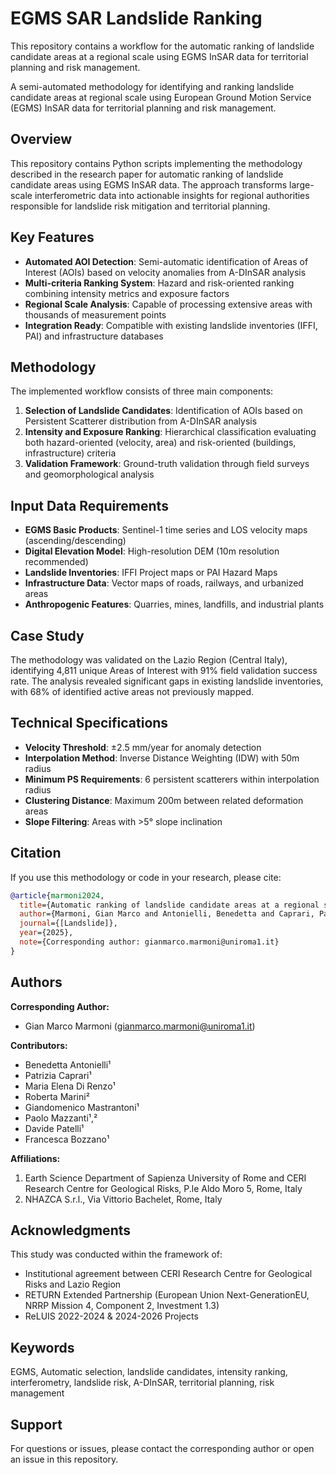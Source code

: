 # EGMS SAR Landslide Ranking
This repository contains a workflow for the automatic ranking of landslide candidate areas at a regional scale using EGMS InSAR data for territorial planning and risk management.

A semi-automated methodology for identifying and ranking landslide candidate areas at regional scale using European Ground Motion Service (EGMS) InSAR data for territorial planning and risk management.

## Overview

This repository contains Python scripts implementing the methodology described in the research paper for automatic ranking of landslide candidate areas using EGMS InSAR data. The approach transforms large-scale interferometric data into actionable insights for regional authorities responsible for landslide risk mitigation and territorial planning.

## Key Features

- **Automated AOI Detection**: Semi-automatic identification of Areas of Interest (AOIs) based on velocity anomalies from A-DInSAR analysis
- **Multi-criteria Ranking System**: Hazard and risk-oriented ranking combining intensity metrics and exposure factors
- **Regional Scale Analysis**: Capable of processing extensive areas with thousands of measurement points
- **Integration Ready**: Compatible with existing landslide inventories (IFFI, PAI) and infrastructure databases

## Methodology

The implemented workflow consists of three main components:

1. **Selection of Landslide Candidates**: Identification of AOIs based on Persistent Scatterer distribution from A-DInSAR analysis
2. **Intensity and Exposure Ranking**: Hierarchical classification evaluating both hazard-oriented (velocity, area) and risk-oriented (buildings, infrastructure) criteria
3. **Validation Framework**: Ground-truth validation through field surveys and geomorphological analysis

## Input Data Requirements

- **EGMS Basic Products**: Sentinel-1 time series and LOS velocity maps (ascending/descending)
- **Digital Elevation Model**: High-resolution DEM (10m resolution recommended)
- **Landslide Inventories**: IFFI Project maps or PAI Hazard Maps
- **Infrastructure Data**: Vector maps of roads, railways, and urbanized areas
- **Anthropogenic Features**: Quarries, mines, landfills, and industrial plants

## Case Study

The methodology was validated on the Lazio Region (Central Italy), identifying 4,811 unique Areas of Interest with 91% field validation success rate. The analysis revealed significant gaps in existing landslide inventories, with 68% of identified active areas not previously mapped.

## Technical Specifications

- **Velocity Threshold**: ±2.5 mm/year for anomaly detection
- **Interpolation Method**: Inverse Distance Weighting (IDW) with 50m radius
- **Minimum PS Requirements**: 6 persistent scatterers within interpolation radius
- **Clustering Distance**: Maximum 200m between related deformation areas
- **Slope Filtering**: Areas with >5° slope inclination

## Citation

If you use this methodology or code in your research, please cite:

```bibtex
@article{marmoni2024,
  title={Automatic ranking of landslide candidate areas at a regional scale using EGMS InSAR data for territorial planning and risk management},
  author={Marmoni, Gian Marco and Antonielli, Benedetta and Caprari, Patrizia and Di Renzo, Maria Elena and Marini, Roberta and Mastrantoni, Giandomenico and Mazzanti, Paolo and Patelli, Davide and Bozzano, Francesca},
  journal={[Landslide]},
  year={2025},
  note={Corresponding author: gianmarco.marmoni@uniroma1.it}
}
```

## Authors

**Corresponding Author:**
- Gian Marco Marmoni (gianmarco.marmoni@uniroma1.it)

**Contributors:**
- Benedetta Antonielli¹
- Patrizia Caprari¹
- Maria Elena Di Renzo¹
- Roberta Marini²
- Giandomenico Mastrantoni¹
- Paolo Mazzanti¹,²
- Davide Patelli¹
- Francesca Bozzano¹

**Affiliations:**
1. Earth Science Department of Sapienza University of Rome and CERI Research Centre for Geological Risks, P.le Aldo Moro 5, Rome, Italy
2. NHAZCA S.r.l., Via Vittorio Bachelet, Rome, Italy

## Acknowledgments

This study was conducted within the framework of:
- Institutional agreement between CERI Research Centre for Geological Risks and Lazio Region
- RETURN Extended Partnership (European Union Next-GenerationEU, NRRP Mission 4, Component 2, Investment 1.3)
- ReLUIS 2022-2024 & 2024-2026 Projects

## Keywords

EGMS, Automatic selection, landslide candidates, intensity ranking, interferometry, landslide risk, A-DInSAR, territorial planning, risk management

## Support

For questions or issues, please contact the corresponding author or open an issue in this repository.